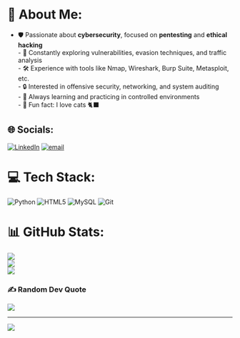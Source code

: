 # 💫 About Me:
- 🛡️ Passionate about **cybersecurity**, focused on **pentesting** and **ethical hacking**<br>- 🧠 Constantly exploring vulnerabilities, evasion techniques, and traffic analysis<br>- 🛠️ Experience with tools like Nmap, Wireshark, Burp Suite, Metasploit, etc.<br>- 🔒 Interested in offensive security, networking, and system auditing<br>- 🎯 Always learning and practicing in controlled environments<br>- 🌈 Fun fact: I love cats 🐈‍⬛


## 🌐 Socials:
[![LinkedIn](https://img.shields.io/badge/LinkedIn-%230077B5.svg?logo=linkedin&logoColor=white)](https://linkedin.com/in/www.linkedin.com/in/angel-hm) [![email](https://img.shields.io/badge/Email-D14836?logo=gmail&logoColor=white)](mailto:angelhm.0802@gmail.com) 

# 💻 Tech Stack:
![Python](https://img.shields.io/badge/python-3670A0?style=for-the-badge&logo=python&logoColor=ffdd54) ![HTML5](https://img.shields.io/badge/html5-%23E34F26.svg?style=for-the-badge&logo=html5&logoColor=white) ![MySQL](https://img.shields.io/badge/mysql-4479A1.svg?style=for-the-badge&logo=mysql&logoColor=white) ![Git](https://img.shields.io/badge/git-%23F05033.svg?style=for-the-badge&logo=git&logoColor=white)
# 📊 GitHub Stats:
![](https://github-readme-stats.vercel.app/api?username=angel0hm&theme=dark&hide_border=false&include_all_commits=false&count_private=true)<br/>
![](https://nirzak-streak-stats.vercel.app/?user=angel0hm&theme=dark&hide_border=false)<br/>
![](https://github-readme-stats.vercel.app/api/top-langs/?username=angel0hm&theme=dark&hide_border=false&include_all_commits=false&count_private=true&layout=compact)

### ✍️ Random Dev Quote
![](https://quotes-github-readme.vercel.app/api?type=horizontal&theme=dark)

---
[![](https://visitcount.itsvg.in/api?id=angel0hm&icon=2&color=8)](https://visitcount.itsvg.in)

